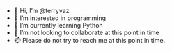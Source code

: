 - 👋 Hi, I’m @terryvaz
- 👀 I’m interested in programming 
- 🌱 I’m currently learning Python
- 💞️ I’m not looking to collaborate at this point in time
- 📫 Please do not try to reach me at this point in time.

<!---
terryvaz/terryvaz is a ✨ special ✨ repository because its `README.md` (this file) appears on your GitHub profile.
You can click the Preview link to take a look at your changes.
--->
